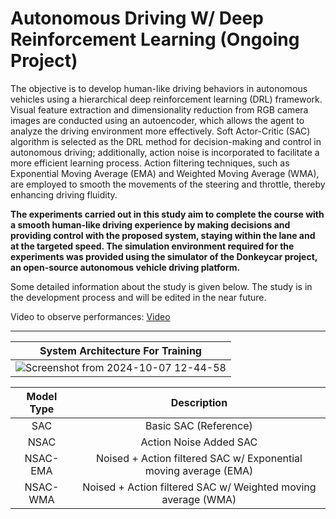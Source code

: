 # Autonomous Driving W/ Deep Reinforcement Learning **(Ongoing Project)**

The objective is to develop human-like driving behaviors in autonomous vehicles using a hierarchical deep reinforcement learning (DRL) framework. Visual feature extraction and dimensionality reduction from RGB camera images are conducted using an autoencoder, which allows the agent to analyze the driving environment more effectively. Soft Actor-Critic (SAC) algorithm is selected as the DRL method for decision-making and control in autonomous driving; additionally, action noise is incorporated to facilitate a more efficient learning process. Action filtering techniques, such as Exponential Moving Average (EMA) and Weighted Moving Average (WMA), are employed to smooth the movements of the steering and throttle, thereby enhancing driving fluidity.

**The experiments carried out in this study aim to complete the course with a smooth human-like driving experience by making decisions and providing control with the proposed system, staying within the lane and at the targeted speed. The simulation environment required for the experiments was provided using the simulator of the Donkeycar project, an open-source autonomous vehicle driving platform.**

Some detailed information about the study is given below. The study is in the development process and will be edited in the near future.

Video to observe performances: [Video](https://www.youtube.com/watch?v=UJ_SdjIPPi8) 
____________________________________________
 | System Architecture For Training
 |:-------------------------:
 | ![Screenshot from 2024-10-07 12-44-58](https://github.com/user-attachments/assets/25889082-82de-4fc2-b3d4-198d7fdeee37)

Model Type | Description
:-------------------------:|:-------------------------:
SAC|Basic SAC (Reference)
NSAC| Action Noise Added SAC
NSAC-EMA| Noised + Action filtered SAC w/ Exponential moving average (EMA)
NSAC-WMA| Noised + Action filtered SAC w/ Weighted moving average (WMA)
